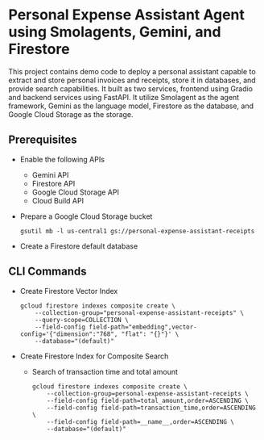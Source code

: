# Personal Expense Assistant Agent using Smolagents, Gemini, and Firestore

This project contains demo code to deploy a personal assistant capable to extract and store personal invoices and receipts, store it in databases, and provide search capabilities. It built as two services, frontend using Gradio and backend services using FastAPI. It utilize Smolagent as the agent framework, Gemini as the language model, Firestore as the database, and Google Cloud Storage as the storage.  

## Prerequisites

- Enable the following APIs
    - Gemini API
    - Firestore API
    - Google Cloud Storage API
    - Cloud Build API

- Prepare a Google Cloud Storage bucket

    ```
    gsutil mb -l us-central1 gs://personal-expense-assistant-receipts
    ```

- Create a Firestore default database

## CLI Commands

- Create Firestore Vector Index

    ```
    gcloud firestore indexes composite create \
        --collection-group="personal-expense-assistant-receipts" \
        --query-scope=COLLECTION \
        --field-config field-path="embedding",vector-config='{"dimension":"768", "flat": "{}"}' \
        --database="(default)"
    ```

- Create Firestore Index for Composite Search

    - Search of transaction time and total amount

        ```
        gcloud firestore indexes composite create \
            --collection-group=personal-expense-assistant-receipts \
            --field-config field-path=total_amount,order=ASCENDING \
            --field-config field-path=transaction_time,order=ASCENDING \
            --field-config field-path=__name__,order=ASCENDING \
            --database="(default)"
        ```